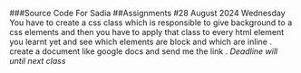 ###Source Code For Sadia
##Assignments
#28 August 2024 Wednesday
You have to create a css class which is responsible to give background to a css elements and then you have to apply that class to every html element you learnt yet and see which elements are block and which are inline . create a document like google docs and send me the link . *Deadline will until next class*